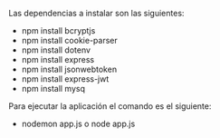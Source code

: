 Las dependencias a instalar son las siguientes:
  -  npm install bcryptjs
  -  npm install cookie-parser
  -  npm install dotenv
  -  npm install express
  -  npm install jsonwebtoken
  -  npm install express-jwt
  -  npm install mysq

Para ejecutar la aplicación el comando es el siguiente:
  -  nodemon app.js o node app.js
